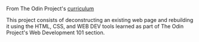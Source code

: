 From The Odin Project's [curriculum](http://www.theodinproject.com/courses/web-development-101/lessons/html-css)

This project consists of deconstructing an existing web page and rebuilding it using the HTML, CSS, and WEB DEV tools learned as part of The Odin Project's Web Development 101 section.